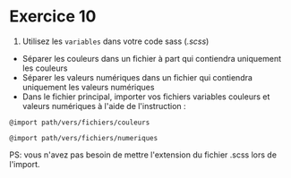 # Exercice 10

1. Utilisez les `variables` dans votre code sass (*.scss*)
- Séparer les couleurs dans un fichier à part qui contiendra uniquement les couleurs
- Séparer les valeurs numériques dans un fichier qui contiendra uniquement les valeurs numériques
- Dans le fichier principal, importer vos fichiers variables couleurs et valeurs numériques à l'aide de l'instruction : 

`@import path/vers/fichiers/couleurs`

`@import path/vers/fichiers/numeriques` 

PS: vous n'avez pas besoin de mettre l'extension du fichier .scss lors de l'import. 